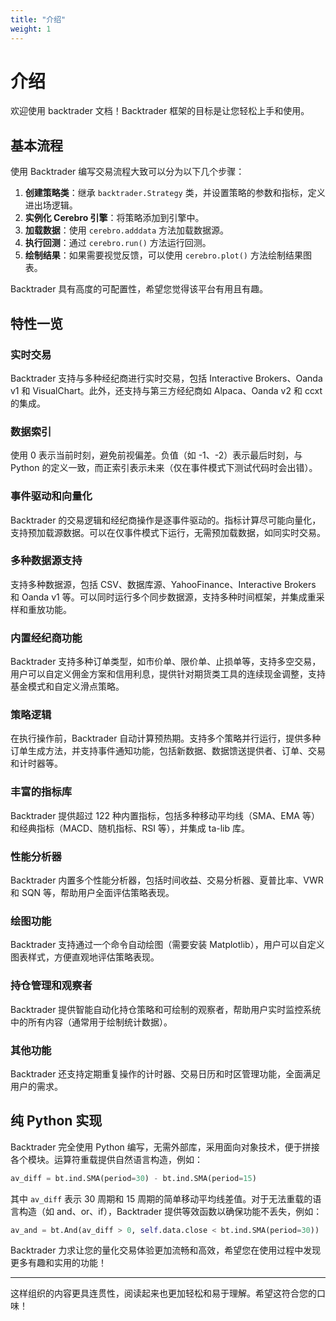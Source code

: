 ```yaml
---
title: "介绍"
weight: 1
---
```


# 介绍

欢迎使用 backtrader 文档！Backtrader 框架的目标是让您轻松上手和使用。

## 基本流程

使用 Backtrader 编写交易流程大致可以分为以下几个步骤：

1. **创建策略类**：继承 `backtrader.Strategy` 类，并设置策略的参数和指标，定义进出场逻辑。
2. **实例化 Cerebro 引擎**：将策略添加到引擎中。
3. **加载数据**：使用 `cerebro.adddata` 方法加载数据源。
4. **执行回测**：通过 `cerebro.run()` 方法运行回测。
5. **绘制结果**：如果需要视觉反馈，可以使用 `cerebro.plot()` 方法绘制结果图表。

Backtrader 具有高度的可配置性，希望您觉得该平台有用且有趣。

## 特性一览

### 实时交易

Backtrader 支持与多种经纪商进行实时交易，包括 Interactive Brokers、Oanda v1 和 VisualChart。此外，还支持与第三方经纪商如 Alpaca、Oanda v2 和 ccxt 的集成。

### 数据索引

使用 0 表示当前时刻，避免前视偏差。负值（如 -1、-2）表示最后时刻，与 Python 的定义一致，而正索引表示未来（仅在事件模式下测试代码时会出错）。

### 事件驱动和向量化

Backtrader 的交易逻辑和经纪商操作是逐事件驱动的。指标计算尽可能向量化，支持预加载源数据。可以在仅事件模式下运行，无需预加载数据，如同实时交易。

### 多种数据源支持

支持多种数据源，包括 CSV、数据库源、YahooFinance、Interactive Brokers 和 Oanda v1 等。可以同时运行多个同步数据源，支持多种时间框架，并集成重采样和重放功能。

### 内置经纪商功能

Backtrader 支持多种订单类型，如市价单、限价单、止损单等，支持多空交易，用户可以自定义佣金方案和信用利息，提供针对期货类工具的连续现金调整，支持基金模式和自定义滑点策略。

### 策略逻辑

在执行操作前，Backtrader 自动计算预热期。支持多个策略并行运行，提供多种订单生成方法，并支持事件通知功能，包括新数据、数据馈送提供者、订单、交易和计时器等。

### 丰富的指标库

Backtrader 提供超过 122 种内置指标，包括多种移动平均线（SMA、EMA 等）和经典指标（MACD、随机指标、RSI 等），并集成 ta-lib 库。

### 性能分析器

Backtrader 内置多个性能分析器，包括时间收益、交易分析器、夏普比率、VWR 和 SQN 等，帮助用户全面评估策略表现。

### 绘图功能

Backtrader 支持通过一个命令自动绘图（需要安装 Matplotlib），用户可以自定义图表样式，方便直观地评估策略表现。

### 持仓管理和观察者

Backtrader 提供智能自动化持仓策略和可绘制的观察者，帮助用户实时监控系统中的所有内容（通常用于绘制统计数据）。

### 其他功能

Backtrader 还支持定期重复操作的计时器、交易日历和时区管理功能，全面满足用户的需求。

## 纯 Python 实现

Backtrader 完全使用 Python 编写，无需外部库，采用面向对象技术，便于拼接各个模块。运算符重载提供自然语言构造，例如：
```python
av_diff = bt.ind.SMA(period=30) - bt.ind.SMA(period=15)
```
其中 `av_diff` 表示 30 周期和 15 周期的简单移动平均线差值。对于无法重载的语言构造（如 and、or、if），Backtrader 提供等效函数以确保功能不丢失，例如：
```python
av_and = bt.And(av_diff > 0, self.data.close < bt.ind.SMA(period=30))
```

Backtrader 力求让您的量化交易体验更加流畅和高效，希望您在使用过程中发现更多有趣和实用的功能！

---

这样组织的内容更具连贯性，阅读起来也更加轻松和易于理解。希望这符合您的口味！
